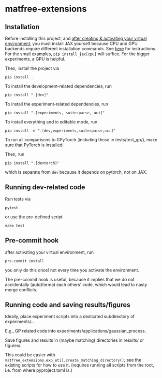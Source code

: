 # matfree-extensions


## Installation


Before installing this project,
and [after creating & activating your virtual environment](https://realpython.com/python-virtual-environments-a-primer/),
you must install JAX yourself because CPU and GPU backends require different installation commands.
See [here](https://jax.readthedocs.io/en/latest/installation.html) for instructions.
For the small examples, `pip install jax[cpu]` will suffice.
For the bigger experiments, a GPU is helpful.

Then, install the project via
```commandline
pip install .
```

To install the development-related dependencies, run
```commandline
pip install ".[dev]"
```

To install the experiment-related dependencies, run
```commandline
pip install ".[experiments, suitesparse, uci]"
```

To install everything and in editable mode, run
```commandline
pip install -e ".[dev,experiments,suitesparse,uci]"
```


To run all comparisons to GPyTorch (including those in tests/test_gp/),
make sure that PyTorch is installed.

Then, run
```commandline
pip install ".[devtorch]"
```
which is separate from `dev` because it depends on pytorch, not on JAX.


## Running dev-related code

Run tests via
```
pytest
```
or use the pre-defined script
```commandline
make test
```

## Pre-commit hook

after activating your virtual environment, run
```commandline
pre-commit install
```
you only do this once! not every time you activate the environment.


The pre-commit hook is useful, because it implies that we do not accidentally (auto)format each others' code, which would lead to nasty merge conflicts.

## Running code and saving results/figures

Ideally, place experiment scripts into a dedicated subdirectory of experiments/...

E.g., GP related code into experiments/applications/gaussian_process.

Save figures and results in (maybe matching) directories in results/ or figures/.

This could be easier with `matfree_extensions.exp_util.create_matching_directory()`; see the existing scripts for how to use it.
(requires running all scripts from the root, i.e. from where pyproject.toml is.)

